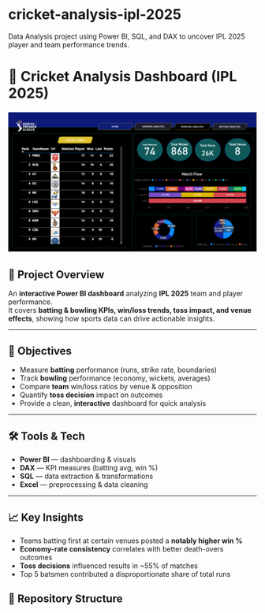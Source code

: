 # cricket-analysis-ipl-2025
Data Analysis project using Power BI, SQL, and DAX to uncover IPL 2025 player and team performance trends.
# 🏏 Cricket Analysis Dashboard (IPL 2025)

<!-- Place your images in /screenshots and uncomment the lines below -->
<p align="center">
  <img src="https://github.com/bhavadharani-elango/ipl_analysis_images/blob/main/dashboard-screen1.png" width="800" alt="Overview Dashboard"/>

## 📌 Project Overview
An **interactive Power BI dashboard** analyzing **IPL 2025** team and player performance.  
It covers **batting & bowling KPIs, win/loss trends, toss impact, and venue effects**, showing how sports data can drive actionable insights.

---

## 🎯 Objectives
- Measure **batting** performance (runs, strike rate, boundaries)  
- Track **bowling** performance (economy, wickets, averages)  
- Compare **team** win/loss ratios by venue & opposition  
- Quantify **toss decision** impact on outcomes  
- Provide a clean, **interactive** dashboard for quick analysis

---

## 🛠 Tools & Tech
- **Power BI** — dashboarding & visuals  
- **DAX** — KPI measures (batting avg, win %)  
- **SQL** — data extraction & transformations  
- **Excel** — preprocessing & data cleaning

---

## 📈 Key Insights
- Teams batting first at certain venues posted a **notably higher win %**  
- **Economy-rate consistency** correlates with better death-overs outcomes  
- **Toss decisions** influenced results in ~55% of matches  
- Top 5 batsmen contributed a disproportionate share of total runs





## 📂 Repository Structure
